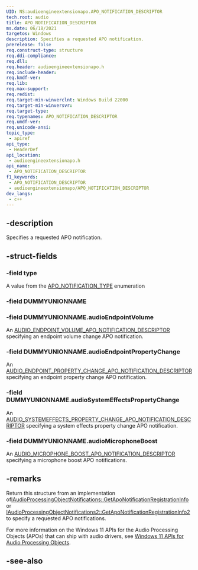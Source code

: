 ```yaml
---
UID: NS:audioengineextensionapo.APO_NOTIFICATION_DESCRIPTOR
tech.root: audio
title: APO_NOTIFICATION_DESCRIPTOR
ms.date: 06/18/2021
targetos: Windows
description: Specifies a requested APO notification.
prerelease: false
req.construct-type: structure
req.ddi-compliance: 
req.dll: 
req.header: audioengineextensionapo.h
req.include-header: 
req.kmdf-ver: 
req.lib: 
req.max-support: 
req.redist: 
req.target-min-winverclnt: Windows Build 22000
req.target-min-winversvr: 
req.target-type: 
req.typenames: APO_NOTIFICATION_DESCRIPTOR
req.umdf-ver: 
req.unicode-ansi: 
topic_type:
 - apiref
api_type:
 - HeaderDef
api_location:
 - audioengineextensionapo.h
api_name:
 - APO_NOTIFICATION_DESCRIPTOR
f1_keywords:
 - APO_NOTIFICATION_DESCRIPTOR
 - audioengineextensionapo/APO_NOTIFICATION_DESCRIPTOR
dev_langs:
 - c++
---
```


## -description

Specifies a requested APO notification.

## -struct-fields

### -field type

A value from the [APO_NOTIFICATION_TYPE](ne-audioengineextensionapo-apo_notification_type.md) enumeration

### -field DUMMYUNIONNAME

### -field DUMMYUNIONNAME.audioEndpointVolume

An [AUDIO_ENDPOINT_VOLUME_APO_NOTIFICATION_DESCRIPTOR](ns-audioengineextensionapo-audio_endpoint_volume_apo_notification_descriptor.md) specifying an endpoint volume change APO notification.

### -field DUMMYUNIONNAME.audioEndpointPropertyChange

An [AUDIO_ENDPOINT_PROPERTY_CHANGE_APO_NOTIFICATION_DESCRIPTOR](ns-audioengineextensionapo-audio_endpoint_property_change_apo_notification_descriptor.md) specifying an endpoint property change APO notification.

### -field DUMMYUNIONNAME.audioSystemEffectsPropertyChange

An [AUDIO_SYSTEMEFFECTS_PROPERTY_CHANGE_APO_NOTIFICATION_DESCRIPTOR](ns-audioengineextensionapo-audio_systemeffects_property_change_apo_notification_descriptor.md)  specifying a system effects property change APO notification.

### -field DUMMYUNIONNAME.audioMicrophoneBoost

An [AUDIO_MICROPHONE_BOOST_APO_NOTIFICATION_DESCRIPTOR](ns-audioengineextensionapo-audio_microphone_boost_apo_notification_descriptor.md) specifying a microphone boost APO notifications.


## -remarks

Return this structure from an implementation of[IAudioProcessingObjectNotifications::GetApoNotificationRegistrationInfo](nf-audioengineextensionapo-iaudioprocessingobjectnotifications-getaponotificationregistrationinfo.md) or [IAudioProcessingObjectNotifications2::GetApoNotificationRegistrationInfo2](nf-audioengineextensionapo-iaudioprocessingobjectnotifications2-getaponotificationregistrationinfo2.md) to specify a requested APO notifications.

For more information on the Windows 11 APIs for the Audio Processing Objects (APOs) that can ship with audio drivers, see [Windows 11 APIs for Audio Processing Objects](/windows-hardware/drivers/audio/windows-11-apis-for-audio-processing-objects).

## -see-also

